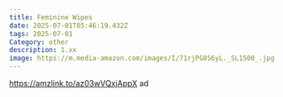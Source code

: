 ```yaml
---
title: Feminine Wipes
date: 2025-07-01T05:46:19.432Z
tags: 2025-07-01
Category: other
description: 1.xx
image: https://m.media-amazon.com/images/I/71rjPG8S6yL._SL1500_.jpg
---
```

https://amzlink.to/az03wVQxjAppX ad